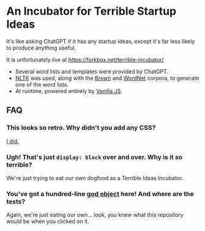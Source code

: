 # An Incubator for Terrible Startup Ideas

It's like asking ChatGPT if it has any startup ideas,
except it's far less likely to produce anything useful.

It is unfortunately *live* at https://forkbox.net/terrible-incubator/

* Several word lists and templates were provided by ChatGPT.
* [NLTK](https://www.nltk.org/) was used, along with the
  [Brown](http://korpus.uib.no/icame/brown/bcm.html)
  and
  [WordNet](https://wordnet.princeton.edu/)
  corpora, to generate one of the word lists.
* At runtime, powered entirely by [Vanilla JS](http://vanilla-js.com/).

## FAQ

### This looks so retro. Why didn't you add any CSS?

[I did.](main.css)

### Ugh! That's just `display: block` over and over. Why is it so terrible?

We're just trying to eat our own dogfood as a Terrible Ideas Incubator.

### You've got a hundred-line [god object](https://en.wikipedia.org/wiki/God_object) here! And where are the tests?

Again, we're just eating our own...
look, you knew what this repository would be when you clicked on it.